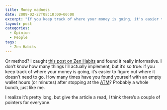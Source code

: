 ```yaml
---
title: Money madness
date: 2009-02-27T08:10:00+00:00
excerpt: "If you keep track of where your money is going, it's easier to figure out where it doesn't need to go."
layout: post
categories:
  - Opinion
  - People
tags:
  - Zen Habits
---
```

Or method? I caught [this post on Zen Habits](http://zenhabits.net/2009/02/10-essential-money-skills-for-a-bad-economy/) and found it really informative. I don&#8217;t know how many things I&#8217;ll actually implement, but it&#8217;s so true: if you keep track of where your money is going, it&#8217;s easier to figure out where it doesn&#8217;t need to go. How many times have you found yourself with an empty wallet hours (or minutes) after stopping at the [ATM](http://en.wikipedia.org/wiki/Automated_teller_machine)? Probably a whole bunch, just like me.

I realize it&#8217;s pretty long, but give the article a read, I think there&#8217;s a couple of pointers for everyone.